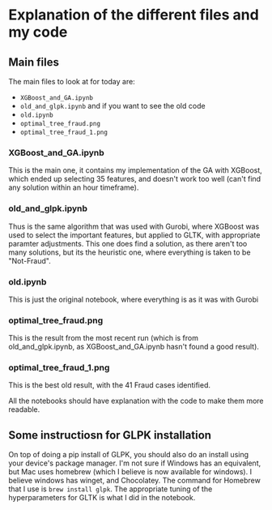 # Explanation of the different files and my code

## Main files
The main files to look at for today are:
- `XGBoost_and_GA.ipynb`
- `old_and_glpk.ipynb` 
and if you want to see the old code
- `old.ipynb`   
- `optimal_tree_fraud.png`
- `optimal_tree_fraud_1.png`

### XGBoost_and_GA.ipynb
This is the main one, it contains my implementation of the GA with XGBoost, which ended up selecting 35 features, and doesn't work too well (can't find any solution within an hour timeframe).

### old_and_glpk.ipynb
Thus is the same algorithm that was used with Gurobi, where XGBoost was used to select the important features, but applied to GLTK, with appropriate paramter adjustments. This one does find a solution, as there aren't too many solutions, but its the heuristic one, where everything is taken to be "Not-Fraud".


### old.ipynb
This is just the original notebook, where everything is as it was with Gurobi

### optimal_tree_fraud.png
This is the result from the most recent run (which is from old_and_glpk.ipynb, as XGBoost_and_GA.ipynb hasn't found a good result).

### optimal_tree_fraud_1.png
This is the best old result, with the 41 Fraud cases identified.

All the notebooks should have explanation with the code to make them more readable.

## Some instructiosn for GLPK installation
On top of doing a pip install of GLPK, you should also do an install using your device's package manager. I'm not sure if Windows has an equivalent, but Mac uses homebrew (which I believe is now available for windows). I believe windows has winget, and Chocolatey. The command for Homebrew that I use is `brew install glpk`. The appropriate tuning of the hyperparameters for GLTK is what I did in the notebook.
